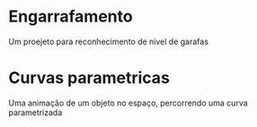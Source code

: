 # Engarrafamento
Um proejeto para reconhecimento de nivel de garafas

# Curvas parametricas
Uma animação de um objeto no espaço, percorrendo uma curva parametrizada
